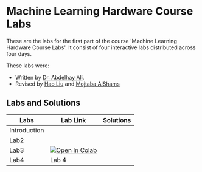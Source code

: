 # Machine Learning Hardware Course Labs
 These are the labs for the first part of the course 'Machine Learning Hardware Course Labs'. It consist of four interactive labs distributed across four days.

 These labs were:
 - Written by [Dr. Abdelhay Ali](https://ccsl.kaust.edu.sa/profiles/abdelhay-ali).
 - Revised by [Hao Liu](https://accl.kaust.edu.sa/author/hao-liu/) and [Mojtaba AlShams](https://cemse.kaust.edu.sa/profiles/mojtaba-alshams)

## Labs and Solutions

| Labs                                         | Lab Link  | Solutions  |
|----------------------------------------------|------------|------------|
| Introduction                          |       |          |
| Lab2                       |       |          |
| Lab3                          | <a href="https://colab.research.google.com/github/MFShams/Machine-Learning-Hardware-Course-Labs/blob/main/Day_3/lab3-cnn.ipynb" target="_blank"><img src="https://colab.research.google.com/assets/colab-badge.svg" alt="Open In Colab"/></a>      |          |
| Lab4                                       | Lab 4      |          |
